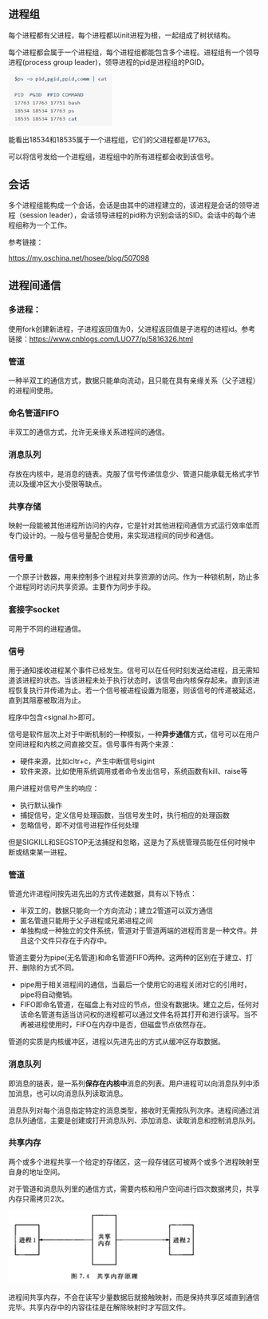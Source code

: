 ## 进程组

每个进程都有父进程，每个进程都以init进程为根，一起组成了树状结构。

每个进程都会属于一个进程组，每个进程组都能包含多个进程。进程组有一个领导进程(process group leader)，领导进程的pid是进程组的PGID。

<img src="进程组和会话.assets/image-20200825161258297.png" alt="image-20200825161258297" style="zoom: 67%;" />

能看出18534和18535属于一个进程组，它们的父进程都是17763。 

可以将信号发给一个进程组，进程组中的所有进程都会收到该信号。



## 会话

多个进程组能构成一个会话，会话是由其中的进程建立的，该进程是会话的领导进程（session leader），会话领导进程的pid称为识别会话的SID。会话中的每个进程组称为一个工作。

参考链接：

https://my.oschina.net/hosee/blog/507098



## 进程间通信

### 多进程：

使用fork创建新进程，子进程返回值为0，父进程返回值是子进程的进程id。参考链接：https://www.cnblogs.com/LUO77/p/5816326.html

### 管道

一种半双工的通信方式，数据只能单向流动，且只能在具有亲缘关系（父子进程）的进程间使用。

### 命名管道FIFO

半双工的通信方式，允许无亲缘关系进程间的通信。

### 消息队列

存放在内核中，是消息的链表。克服了信号传递信息少、管道只能承载无格式字节流以及缓冲区大小受限等缺点。

### 共享存储

映射一段能被其他进程所访问的内存，它是针对其他进程间通信方式运行效率低而专门设计的。一般与信号量配合使用，来实现进程间的同步和通信。

### 信号量

一个原子计数器，用来控制多个进程对共享资源的访问。作为一种锁机制，防止多个进程同时访问共享资源。主要作为同步手段。

### 套接字socket

可用于不同的进程通信。

### 信号

用于通知接收进程某个事件已经发生。信号可以在任何时刻发送给进程，且无需知道该进程的状态。当该进程未处于执行状态时，该信号由内核保存起来。直到该进程恢复执行并传递为止。若一个信号被进程设置为阻塞，则该信号的传递被延迟，直到其阻塞被取消为止。

程序中包含<signal.h>即可。

信号是软件层次上对于中断机制的一种模拟，一种**异步通信**方式，信号可以在用户空间进程和内核之间直接交互。信号事件有两个来源：

- 硬件来源，比如cltr+c，产生中断信号sigint
- 软件来源，比如使用系统调用或者命令发出信号，系统函数有kill、raise等

用户进程对信号产生的响应：

- 执行默认操作
- 捕捉信号，定义信号处理函数，当信号发生时，执行相应的处理函数
- 忽略信号，即不对信号进程作任何处理

但是SIGKILL和SEGSTOP无法捕捉和忽略，这是为了系统管理员能在任何时候中断或结束某一进程。

### 管道

管道允许进程间按先进先出的方式传递数据，具有以下特点：

- 半双工的，数据只能向一个方向流动；建立2管道可以双方通信
- 匿名管道只能用于父子进程或兄弟进程之间
- 单独构成一种独立的文件系统，管道对于管道两端的进程而言是一种文件。并且这个文件只存在于内存中。

管道主要分为pipe(无名管道)和命名管道FIFO两种。这两种的区别在于建立、打开、删除的方式不同。

- pipe用于相关进程间的通信，当最后一个使用它的进程关闭对它的引用时，pipe将自动撤销。
- FIFO即命名管道，在磁盘上有对应的节点，但没有数据块。建立之后，任何对该命名管道有适当访问权的进程都可以通过文件名将其打开和进行读写。当不再被进程使用时，FIFO在内存中是否，但磁盘节点依然存在。

管道的实质是内核缓冲区，进程以先进先出的方式从缓冲区存取数据。

### 消息队列

即消息的链表，是一系列**保存在内核中**消息的列表。用户进程可以向消息队列中添加消息，也可以向消息队列读取消息。

消息队列对每个消息指定特定的消息类型，接收时无需按队列次序。进程间通过消息队列通信，主要是创建或打开消息队列、添加消息、读取消息和控制消息队列。

### 共享内存

两个或多个进程共享一个给定的存储区，这一段存储区可被两个或多个进程映射至自身的地址空间。

对于管道和消息队列里的通信方式，需要内核和用户空间进行四次数据拷贝，共享内存只需拷贝2次。

<img src="进程组和会话.assets/image-20200904075456674.png" alt="image-20200904075456674" style="zoom:67%;" />

进程间共享内存，不会在读写少量数据后就接触映射，而是保持共享区域直到通信完毕。共享内存中的内容往往是在解除映射时才写回文件。